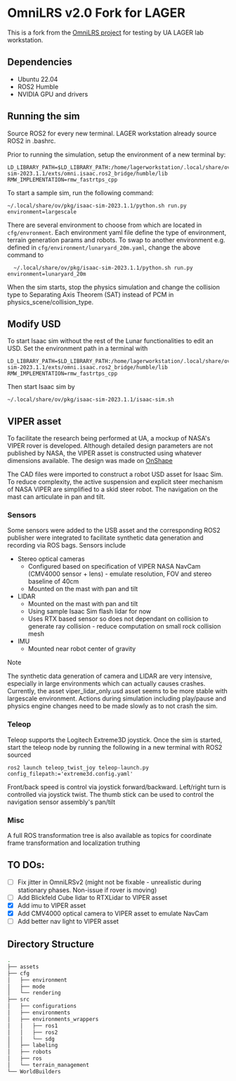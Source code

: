 # OmniLRS v2.0 Fork for LAGER

This is a fork from the [OmniLRS project](https://github.com/AntoineRichard/OmniLRS) for testing by UA LAGER lab workstation.

## Dependencies

* Ubuntu 22.04
* ROS2 Humble
* NVIDIA GPU and drivers

## Running the sim

Source ROS2 for every new terminal. LAGER workstation already source ROS2 in .bashrc.

Prior to running the simulation, setup the environment of a new terminal by:

```
LD_LIBRARY_PATH=$LD_LIBRARY_PATH:/home/lagerworkstation/.local/share/ov/pkg/isaac-sim-2023.1.1/exts/omni.isaac.ros2_bridge/humble/lib
RMW_IMPLEMENTATION=rmw_fastrtps_cpp
```

To start a sample sim, run the following command:

```
~/.local/share/ov/pkg/isaac-sim-2023.1.1/python.sh run.py environment=largescale
```

There are several environment to choose from which are located in ```cfg/envronment```. Each environment yaml file define the type of environment, terrain generation params and robots. To swap to another environment e.g. defined in ```cfg/environment/lunaryard_20m.yaml```, change the above command to 

```
  ~/.local/share/ov/pkg/isaac-sim-2023.1.1/python.sh run.py environment=lunaryard_20m
```

When the sim starts, stop the physics simulation and change the collision type to Separating Axis Theorem (SAT) instead of PCM in physics_scene/collision_type.


## Modify USD

To start Isaac sim without the rest of the Lunar functionalities to edit an USD. Set the environment path in a terminal with 

```
LD_LIBRARY_PATH=$LD_LIBRARY_PATH:/home/lagerworkstation/.local/share/ov/pkg/isaac-sim-2023.1.1/exts/omni.isaac.ros2_bridge/humble/lib
RMW_IMPLEMENTATION=rmw_fastrtps_cpp
```

Then start Isaac sim by

```
~/.local/share/ov/pkg/isaac-sim-2023.1.1/isaac-sim.sh
```

## VIPER asset
To facilitate the research being performed at UA, a mockup of NASA's VIPER rover is developed. Although detailed design parameters are not published by NASA, the VIPER asset is constructed using whatever dimensions available. The design was made on [OnShape](https://cad.onshape.com/documents/73016347d346344bedb8834a/w/3e0c13501bf66b30f9e4bfc1/e/136367780910618495a34a9c)

The CAD files were imported to construct a robot USD asset for Isaac Sim. To reduce complexity, the active suspension and explicit steer mechanism of NASA VIPER are simplified to a skid steer robot. The navigation on the mast can articulate in pan and tilt. 

### Sensors
Some sensors were added to the USB asset and the corresponding ROS2 publisher were integrated to facilitate synthetic data generation and recording via ROS bags. Sensors include

* Stereo optical cameras
  * Configured based on specification of VIPER NASA NavCam (CMV4000 sensor + lens) - emulate resolution, FOV and stereo baseline of 40cm
  * Mounted on the mast with pan and tilt
* LIDAR
  * Mounted on the mast with pan and tilt
  * Using sample Isaac Sim flash lidar for now
  * Uses RTX based sensor so does not dependant on collision to generate ray collision - reduce computation on small rock collision mesh
* IMU 
  * Mounted near robot center of gravity

>[!NOTE] 
> The synthetic data generation of camera and LIDAR are very intensive, especially in large environments which can actually causes crashes. Currently, the asset viper_lidar_only.usd asset seems to be more stable with largescale environment. Actions during simulation including play/pause and physics engine changes need to be made slowly as to not crash the sim.

### Teleop
Teleop supports the Logitech Extreme3D joystick. Once the sim is started, start the teleop node by running the following in a new terminal with ROS2 sourced

```
ros2 launch teleop_twist_joy teleop-launch.py config_filepath:='extreme3d.config.yaml'
```

Front/back speed is control via joystick forward/backward. Left/right turn is controlled via joystick twist. The thumb stick can be used to control the navigation sensor assembly's pan/tilt

### Misc
A full ROS transformation tree is also available as topics for coordinate frame transformation and localization truthing

## TO DOs:
- [ ] Fix jitter in OmniLRSv2 (might not be fixable - unrealistic during stationary phases. Non-issue if rover is moving)
- [ ] Add Blickfeld Cube lidar to RTXLidar to VIPER asset
- [x] Add imu to VIPER asset
- [x] Add CMV4000 optical camera to VIPER asset to emulate NavCam
- [ ] Add better nav light to VIPER asset

## Directory Structure
```bash
.
├── assets
├── cfg
│   ├── environment
│   ├── mode
│   └── rendering
├── src
│   ├── configurations
│   ├── environments
│   ├── environments_wrappers
│   │   ├── ros1
│   │   ├── ros2
│   │   └── sdg
│   ├── labeling
│   ├── robots
│   ├── ros
│   └── terrain_management
└── WorldBuilders
```

